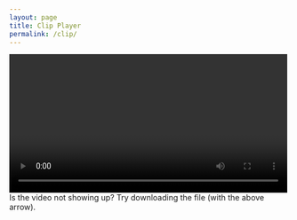 ```yaml
---
layout: page
title: Clip Player
permalink: /clip/
---
```


<video id="player" width="500" controls>
</video>

<div>
  Is the video not showing up? Try downloading the file (with the above arrow).
</div>

<script defer>
  const s3url = window.location.search.split('s3=')[1];
  const videoUrl = 'https://s3.amazonaws.com/' + s3url;
  const videoElm = document.getElementById('player');
  const sourceElm = document.createElement('source');
  sourceElm.setAttribute('src', videoUrl);
  videoElm.appendChild(sourceElm);
  videoElm.play();
</script>
